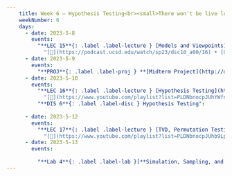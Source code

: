 ```yaml
---
    title: Week 6 – Hypothesis Testing<br><small>There won't be live lecture on Wednesday or Friday, since Suraj is at a <a href="https://cfp.jupytercon.com/2023/talk/XABS9S/">conference</a>. Notebooks and videos for those lectures have already been posted below. On Wednesday from 1-1:50PM in Center 109, tutors will take up common misconceptions from the Midterm Exam.</small>
    weekNumber: 6
    days:
      - date: 2023-5-8
        events:
          "**LEC 15**{: .label .label-lecture } [Models and Viewpoints](http://datahub.ucsd.edu/user-redirect/git-sync?repo=https://github.com/dsc-courses/dsc10-2023-sp&subPath=lectures/lec15/lec15.ipynb) [✏️](resources/lectures/lec15/lec15.html)":
            "[🎥](https://podcast.ucsd.edu/watch/sp23/dsc10_a00/16) • [CIT 11.0-11.1](https://inferentialthinking.com/chapters/11/Testing_Hypotheses.html)"
      - date: 2023-5-9
        events:
          "**PROJ**{: .label .label-proj } **[Midterm Project](http://datahub.ucsd.edu/user-redirect/git-sync?repo=https://github.com/dsc-courses/dsc10-2023-sp&subPath=projects/midterm-project/midterm-project.ipynb)** (see [partner guidelines](project-partners))":
      - date: 2023-5-10
        events:
          "**LEC 16**{: .label .label-lecture } [Hypothesis Testing](http://datahub.ucsd.edu/user-redirect/git-sync?repo=https://github.com/dsc-courses/dsc10-2023-sp&subPath=lectures/lec16/lec16.ipynb) [✏️](resources/lectures/lec16/lec16.html) (no live lecture)":
            "[🎥](https://www.youtube.com/playlist?list=PLDNbnocpJUhYWfnX4XCBlVKiMNfaRz7_M) • [CIT 11.2-11.4](https://inferentialthinking.com/chapters/11/2/Multiple_Categories.html)"
          "**DIS 6**{: .label .label-disc } Hypothesis Testing":
                
      - date: 2023-5-12
        events:
          "**LEC 17**{: .label .label-lecture } [TVD, Permutation Testing](http://datahub.ucsd.edu/user-redirect/git-sync?repo=https://github.com/dsc-courses/dsc10-2023-sp&subPath=lectures/lec17/lec17.ipynb) [✏️](resources/lectures/lec17/lec17.html) (no live lecture)":
            "[🎥](https://www.youtube.com/playlist?list=PLDNbnocpJUhb9LpHT7wrv9quD1Gk4wkjI) • [CIT 12.0-12.1](https://inferentialthinking.com/chapters/12/Comparing_Two_Samples.html)"
      - date: 2023-5-13
        events:
          
          "**Lab 4**{: .label .label-lab }[**Simulation, Sampling, and Hypothesis Testing**](http://datahub.ucsd.edu/user-redirect/git-sync?repo=https://github.com/dsc-courses/dsc10-2023-sp&subPath=labs/lab04/lab04.ipynb)":
---
```

